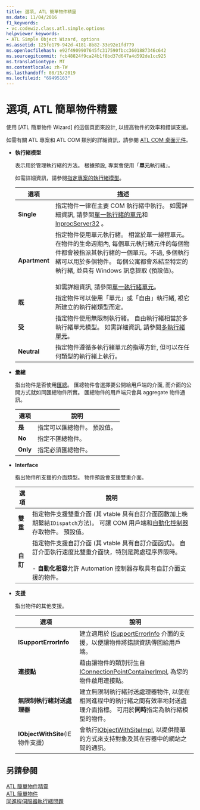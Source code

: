 ```yaml
---
title: 選項, ATL 簡單物件精靈
ms.date: 11/04/2016
f1_keywords:
- vc.codewiz.class.atl.simple.options
helpviewer_keywords:
- ATL Simple Object Wizard, options
ms.assetid: 125fe179-942d-4181-8b82-33e92e1fd779
ms.openlocfilehash: e92f4909907645fc317590fbcc3601887346c642
ms.sourcegitcommit: fcb48824f9ca24b1f8bd37d647a4d592de1cc925
ms.translationtype: MT
ms.contentlocale: zh-TW
ms.lasthandoff: 08/15/2019
ms.locfileid: "69495163"
---
```

# <a name="options-atl-simple-object-wizard"></a>選項, ATL 簡單物件精靈

使用 [ATL 簡單物件 Wizard] 的這個頁面來設計, 以提高物件的效率和錯誤支援。

如需有關 ATL 專案和 ATL COM 類別的詳細資訊，請參閱 [ATL COM 桌面元件](../../atl/atl-com-desktop-components.md)。

- **執行緒模型**

   表示用於管理執行緒的方法。 根據預設, 專案會使用「**單元**執行緒」。

   如需詳細資訊，請參閱[指定專案的執行緒模型](../../atl/specifying-the-threading-model-for-a-project-atl.md)。

   |選項|描述|
   |------------|-----------------|
   |**Single**|指定物件一律在主要 COM 執行緒中執行。 如需詳細資訊, 請參閱[單一執行緒的單元](/windows/win32/com/single-threaded-apartments)和[InprocServer32](/windows/win32/com/inprocserver32) 。|
   |**Apartment**|指定物件使用單元執行緒。 相當於單一線程單元。 在物件的生命週期內, 每個單元執行緒元件的每個物件都會被指派其執行緒的一個單元。不過, 多個執行緒可以用於多個物件。 每個公寓都會系結至特定的執行緒, 並具有 Windows 訊息提取 (預設值)。<br /><br /> 如需詳細資訊, 請參閱[單一執行緒單元](/windows/win32/com/single-threaded-apartments)。|
   |**既**|指定物件可以使用「單元」或「自由」執行緒, 視它所建立的執行緒類型而定。|
   |**受**|指定物件使用無限制執行緒。 自由執行緒相當於多執行緒單元模型。 如需詳細資訊, 請參閱[多執行緒單元](/windows/win32/com/multithreaded-apartments)。|
   |**Neutral**|指定物件遵循多執行緒單元的指導方針, 但可以在任何類型的執行緒上執行。|

- **彙總**

   指出物件是否使用[匯總](/windows/win32/com/aggregation)。 匯總物件會選擇要公開給用戶端的介面, 而介面的公開方式就如同匯總物件所實。 匯總物件的用戶端只會與 aggregate 物件通訊。

   |選項|說明|
   |------------|-----------------|
   |**是**|指定可以匯總物件。 預設值。|
   |**No**|指定不匯總物件。|
   |**Only**|指定必須匯總物件。|

- **Interface**

   指出物件所支援的介面類型。 物件預設會支援雙重介面。

   |選項|說明|
   |------------|-----------------|
   |**雙重**|指定物件支援雙重介面 (其 vtable 具有自訂介面函數加上晚期繫結`IDispatch`方法)。 可讓 COM 用戶端和[自動化控制器](../../mfc/automation-clients.md)存取物件。 預設值。|
   |**自訂**|指定物件支援自訂介面 (其 vtable 具有自訂介面函式)。 自訂介面執行速度比雙重介面快，特別是跨處理序界限時。<br /><br /> - **自動化相容**允許 Automation 控制器存取具有自訂介面支援的物件。|

- **支援**

   指出物件的其他支援。

   |選項|說明|
   |------------|-----------------|
   |**ISupportErrorInfo**|建立適用於 [ISupportErrorInfo](../../atl/reference/isupporterrorinfoimpl-class.md) 介面的支援，以便讓物件將錯誤資訊傳回給用戶端。|
   |**連接點**|藉由讓物件的類別衍生自[IConnectionPointContainerImpl](../../atl/reference/iconnectionpointcontainerimpl-class.md), 為您的物件啟用連接點。|
   |**無限制執行緒封送處理器**|建立無限制執行緒封送處理器物件, 以便在相同進程中的執行緒之間有效率地封送處理介面指標。 可用於**同時**指定為執行緒模型的物件。|
   |**IObjectWithSite**(IE 物件支援)|會執行[IObjectWithSiteImpl](../../atl/reference/iobjectwithsiteimpl-class.md), 以提供簡單的方式來支持對象及其在容器中的網站之間的通訊。|

## <a name="see-also"></a>另請參閱

[ATL 簡單物件精靈](../../atl/reference/atl-simple-object-wizard.md)<br/>
[ATL 簡單物件](../../atl/reference/adding-an-atl-simple-object.md)<br/>
[同進程伺服器執行緒問題](/windows/win32/com/in-process-server-threading-issues)
